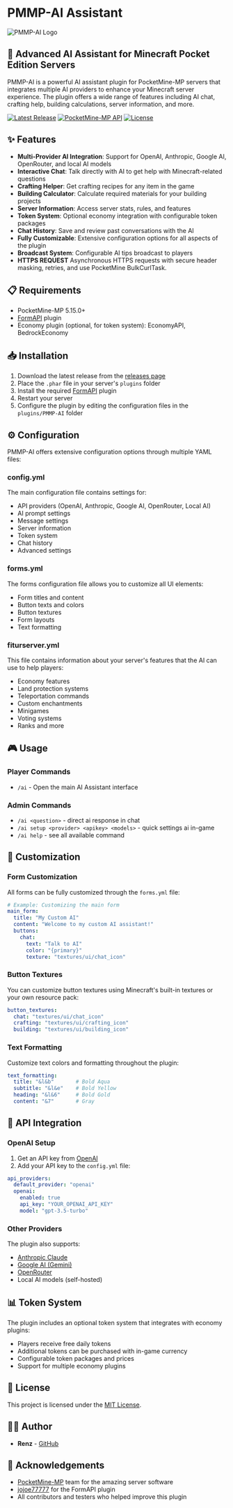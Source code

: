 # PMMP-AI Assistant

![PMMP-AI Logo](icon.png)

## 🤖 Advanced AI Assistant for Minecraft Pocket Edition Servers

PMMP-AI is a powerful AI assistant plugin for PocketMine-MP servers that integrates multiple AI providers to enhance your Minecraft server experience. The plugin offers a wide range of features including AI chat, crafting help, building calculations, server information, and more.

[![Latest Release](https://img.shields.io/github/v/release/RenzMc/PMMP-AI?include_prereleases&label=release&style=flat-square)](https://github.com/RenzMc/PMMP-AI/releases/latest)
[![PocketMine-MP API](https://img.shields.io/badge/API-5.15.0-orange?style=flat-square)](https://github.com/pmmp/PocketMine-MP)
[![License](https://img.shields.io/github/license/RenzMc/PMMP-AI?style=flat-square)](LICENSE)

## ✨ Features

- **Multi-Provider AI Integration**: Support for OpenAI, Anthropic, Google AI, OpenRouter, and local AI models
- **Interactive Chat**: Talk directly with AI to get help with Minecraft-related questions
- **Crafting Helper**: Get crafting recipes for any item in the game
- **Building Calculator**: Calculate required materials for your building projects
- **Server Information**: Access server stats, rules, and features
- **Token System**: Optional economy integration with configurable token packages
- **Chat History**: Save and review past conversations with the AI
- **Fully Customizable**: Extensive configuration options for all aspects of the plugin
- **Broadcast System**: Configurable AI tips broadcast to players
- **HTTPS REQUEST** Asynchronous HTTPS requests with secure header masking, retries, and use PocketMine BulkCurlTask.

## 📋 Requirements

- PocketMine-MP 5.15.0+
- [FormAPI](https://github.com/jojoe77777/FormAPI) plugin
- Economy plugin (optional, for token system): EconomyAPI, BedrockEconomy

## 📥 Installation

1. Download the latest release from the [releases page](https://github.com/RenzMc/PMMP-AI/releases)
2. Place the `.phar` file in your server's `plugins` folder
3. Install the required [FormAPI](https://github.com/jojoe77777/FormAPI) plugin
4. Restart your server
5. Configure the plugin by editing the configuration files in the `plugins/PMMP-AI` folder

## ⚙️ Configuration

PMMP-AI offers extensive configuration options through multiple YAML files:

### config.yml

The main configuration file contains settings for:
- API providers (OpenAI, Anthropic, Google AI, OpenRouter, Local AI)
- AI prompt settings
- Message settings
- Server information
- Token system
- Chat history
- Advanced settings

### forms.yml

The forms configuration file allows you to customize all UI elements:
- Form titles and content
- Button texts and colors
- Button textures
- Form layouts
- Text formatting

### fiturserver.yml

This file contains information about your server's features that the AI can use to help players:
- Economy features
- Land protection systems
- Teleportation commands
- Custom enchantments
- Minigames
- Voting systems
- Ranks and more

## 🎮 Usage

### Player Commands

- `/ai` - Open the main AI Assistant interface

### Admin Commands

- `/ai <question>` - direct ai response in chat
- `/ai setup <provider> <apikey> <models>` - quick settings ai in-game
- `/ai help` - see all available command

## 🎨 Customization

### Form Customization

All forms can be fully customized through the `forms.yml` file:

```yaml
# Example: Customizing the main form
main_form:
  title: "My Custom AI"
  content: "Welcome to my custom AI assistant!"
  buttons:
    chat:
      text: "Talk to AI"
      color: "{primary}"
      texture: "textures/ui/chat_icon"
```

### Button Textures

You can customize button textures using Minecraft's built-in textures or your own resource pack:

```yaml
button_textures:
  chat: "textures/ui/chat_icon"
  crafting: "textures/ui/crafting_icon"
  building: "textures/ui/building_icon"
```

### Text Formatting

Customize text colors and formatting throughout the plugin:

```yaml
text_formatting:
  title: "&l&b"       # Bold Aqua
  subtitle: "&l&e"    # Bold Yellow
  heading: "&l&6"     # Bold Gold
  content: "&7"       # Gray
```

## 🔧 API Integration

### OpenAI Setup

1. Get an API key from [OpenAI](https://platform.openai.com/)
2. Add your API key to the `config.yml` file:

```yaml
api_providers:
  default_provider: "openai"
  openai:
    enabled: true
    api_key: "YOUR_OPENAI_API_KEY"
    model: "gpt-3.5-turbo"
```

### Other Providers

The plugin also supports:
- [Anthropic Claude](https://www.anthropic.com/)
- [Google AI (Gemini)](https://ai.google.dev/)
- [OpenRouter](https://openrouter.ai/)
- Local AI models (self-hosted)

## 📊 Token System

The plugin includes an optional token system that integrates with economy plugins:

- Players receive free daily tokens
- Additional tokens can be purchased with in-game currency
- Configurable token packages and prices
- Support for multiple economy plugins

## 📝 License

This project is licensed under the [MIT License](LICENSE).

## 👨‍💻 Author

- **Renz** - [GitHub](https://github.com/RenzMc)

## 🙏 Acknowledgements

- [PocketMine-MP](https://github.com/pmmp/PocketMine-MP) team for the amazing server software
- [jojoe77777](https://github.com/jojoe77777) for the FormAPI plugin
- All contributors and testers who helped improve this plugin
